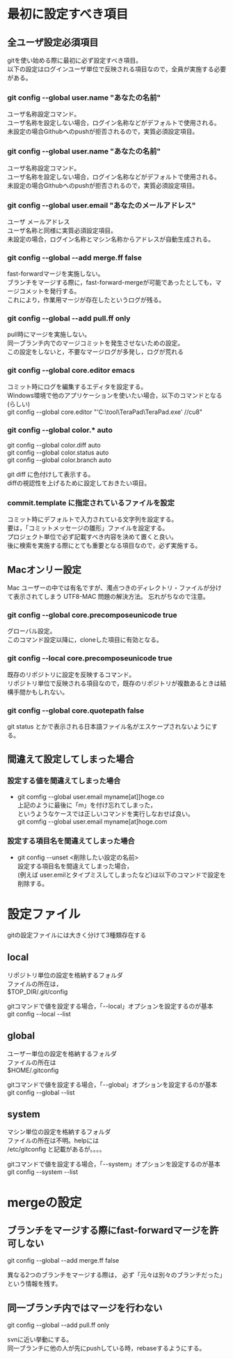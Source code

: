 # 最初に設定すべき項目

## 全ユーザ設定必須項目
gitを使い始める際に最初に必ず設定すべき項目。  
以下の設定はログインユーザ単位で反映される項目なので，全員が実施する必要がある。

### git config --global user.name "あなたの名前" </dt>
 ユーザ名称設定コマンド。   
 ユーザ名称を設定しない場合，ログイン名称などがデフォルトで使用される。  
 未設定の場合Githubへのpushが拒否されるので，実質必須設定項目。

### git config --global user.name "あなたの名前" </dt>
  ユーザ名称設定コマンド。  
  ユーザ名称を設定しない場合，ログイン名称などがデフォルトで使用される。  
  未設定の場合Githubへのpushが拒否されるので，実質必須設定項目。

### git config --global user.email "あなたのメールアドレス"
 ユーザ メールアドレス  
 ユーザ名称と同様に実質必須設定項目。  
 未設定の場合，ログイン名称とマシン名称からアドレスが自動生成される。
### git config --global --add merge.ff false
 fast-forwardマージを実施しない。  
 ブランチをマージする際に，fast-forward-mergeが可能であったとしても，マージコメットを発行する。  
 これにより，作業用マージが存在したというログが残る。
### git config --global --add pull.ff only</dt>
 pull時にマージを実施しない。  
 同一ブランチ内でのマージコミットを発生させないための設定。  
 この設定をしないと，不要なマージログが多発し，ログが荒れる

### git config --global core.editor emacs</dt>
  コミット時にログを編集するエディタを設定する。  
  Windows環境で他のアプリケーションを使いたい場合，以下のコマンドとなる(らしい)  
  git config --global core.editor "'C:\tool\TeraPad\TeraPad.exe' //cu8"

### git config --global color.* auto
  git config --global color.diff auto  
  git config --global color.status auto  
  git config --global color.branch auto

  git diff に色付けして表示する。  
 diffの視認性を上げるために設定しておきたい項目。  

### commit.template に指定されているファイルを設定
 コミット時にデフォルトで入力されている文字列を設定する。  
 要は，「コミットメッセージの雛形」ファイルを設定する。  
 プロジェクト単位で必ず記載すべき内容を決めて置くと良い。  
 後に検索を実施する際にとても重要となる項目なので，必ず実施する。

## Macオンリー設定

Mac ユーザーの中では有名ですが、濁点つきのディレクトリ・ファイルが分けて表示されてしまう UTF8-MAC 問題の解決方法。
忘れがちなので注意。
### git config --global core.precomposeunicode true
  グローバル設定。  
  このコマンド設定以降に，cloneした項目に有効となる。
### git config --local core.precomposeunicode true
 既存のリポジトリに設定を反映するコマンド。  
 リポジトリ単位で反映される項目なので，既存のリポジトリが複数あるときは結構手間かもしれない。
### git config --global core.quotepath false</dt>
 git status とかで表示される日本語ファイル名がエスケープされないようにする。

## 間違えて設定してしまった場合

### 設定する値を間違えてしまった場合

- git comfig --global user.email myname[at]]hoge.co  
  上記のように最後に「m」を付け忘れてしまった，  
  というようなケースでは正しいコマンドを実行しなおせば良い。  
  git comfig --global user.email myname[at]hoge.com  

### 設定する項目名を間違えてしまった場合
- git config --unset <削除したい設定の名前>  
 設定する項目名を間違えてしまった場合，  
 (例えば user.emilとタイプミスしてしまったなど)は以下のコマンドで設定を削除する。


# 設定ファイル
gitの設定ファイルには大きく分けて3種類存在する

## local
リポジトリ単位の設定を格納するフォルダ  
ファイルの所在は，  
 $TOP_DIR/.git/config


gitコマンドで値を設定する場合，「--local」オプションを設定するのが基本  
git config --local --list


## global
ユーザー単位の設定を格納するフォルダ  
ファイルの所在は  
$HOME/.gitconfig

gitコマンドで値を設定する場合，「--global」オプションを設定するのが基本  
git config --global --list

## system
マシン単位の設定を格納するフォルダ  
ファイルの所在は不明。helpには  
/etc/gitconfig
と記載があるが。。。。

gitコマンドで値を設定する場合，「--system」オプションを設定するのが基本  
git config --system --list



# mergeの設定
## ブランチをマージする際にfast-forwardマージを許可しない
git config --global --add merge.ff false

異なる2つのブランチをマージする際は，
必ず「元々は別々のブランチだった」という情報を残す。

## 同一ブランチ内ではマージを行わない
git config --global --add pull.ff only

svnに近い挙動にする。  
同一ブランチに他の人が先にpushしている時，rebaseするようにする。
